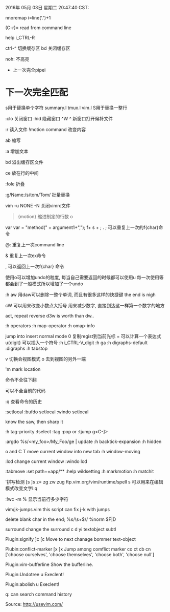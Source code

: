 2016年 05月 03日 星期二 20:47:40 CST:
<!--get current row number-->
nnoremap <F1> i<C-r>=line('.')+1<CR><Esc>

(C-r)= read from command line

help i_CTRL-R

ctrl-^ 切换缓存区
bd 关闭缓存区

noh: 不高亮
* 上一次完全pipei
# 下一次完全匹配

s用于替换单个字符
summary.l
tmux.l
vim.l
S用于替换一整行

:clo 关闭窗口
:hid 隐藏窗口
^W ^ 新窗口打开候补文件

:r 读入文件
!motion command 改变内容

ab 缩写

:a 增加文本

bd 溢出缓存区文件

ce 放在行的中间

:fole 折叠

:g/Name:/s/tom/Tom/ 批量替换

vim -u NONE -N 关闭vimrc文件
>{motion} 缩进制定的行数
o

var var = "method(" + argument1+",");
f+ s + <ESC> ; .
; 可以重复上一次的f{char}命令

@: 重复上一次command line

& 重复上一次ex命令

, 可以返回上一次f{char} 命令

使用<esc>o可以增加undo的粒度, 每当自己需要返回的时候都可以使用u
每一次使用<UP>等都会到了一般模式所以增加了一个undo

:h aw 用daw可以删除一整个单词, 而且有很多这样的快捷键
the end is nigh

cW 可以用来改变小数点大括号
<c-X>用来减少数字, 直接到达这一样第一个数字的地方

act, repeat reverse d3w is worth than dw..

:h operators
:h map-operator
:h omap-info

<C-o> jump into insert normal mode
<C-r>0 复制regist到当前光标
<C-r>= 可以计算一个表达式
<C-v>u{digit} 可以插入一个符号
:h i_CTRL-V_digit
:h ga
:h digraphs-default
:digraphs
:h tabstop

v 切换会视图模式
o 去到视图的另外一端

'm mark location

<C-d> 命令不全往下翻

<C-r><C-w> 可以不全当前的代码

:q 查看命令的历史

:setlocal
:bufdo setlocal 
:windo setlocal

know the saw, then sharp it

:h tag-priority
:tselect
:tag
:pop or <C-t>
:tjump
g<C-]>


<!--:args *.[ch]-->
:argdo %s/\<my_foo\>/My_Foo/ge | update
:h backtick-expansion
:h hidden

<C-w>o and <C-o>C
<C-w> T move current window into new tab
:h window-moving

:lcd change current window
:windo lcd

:tabmove
:set path+=app/**
:help wildsetting
:h markmotion
:h matchit

'拼写检测
[s ]s z=
zg zw zug
ftp.vim.org/vim/runtime/spell
<C-x>s 可以用来在编辑模式改变文字l:q

:!wc -m % 显示当前行多少字符

vim/jk-jumps.vim
this script can fix j-k with jumps

delete blank char in the end;
%s/\s\+$//
%norm $F|D

surround change the surround
c
d
yi textobject subtl

Plugin:signify
]c [c Move to next chanage bommer
text-object

Plubin:conflict-marker
[x ]x Jump among comflict marker
co ct cb cn ['choose ourselves', 'choose themselves', 'choose both', 'choose null']

Plugin:vim-bufferline
Show the bufferline.

Plugin:Undotree
<Leader>u Execlent!

Plugin:abolish
<Leader>u Execlent!

q: can search command history

Source:
http://usevim.com/

